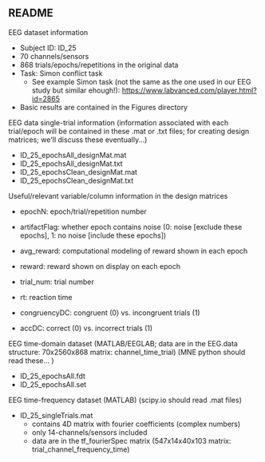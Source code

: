 ## README

EEG dataset information

* Subject ID: ID_25
* 70 channels/sensors
* 868 trials/epochs/repetitions in the original data
* Task: Simon conflict task
  * See example Simon task (not the same as the one used in our EEG study but similar ehough!): https://www.labvanced.com/player.html?id=2865
* Basic results are contained in the Figures directory

EEG data single-trial information (information associated with each trial/epoch will be contained in these .mat or .txt files; for creating design matrices; we'll discuss these eventually...)

* ID_25_epochsAll_designMat.mat
* ID_25_epochsAll_designMat.txt
* ID_25_epochsClean_designMat.mat
* ID_25_epochsClean_designMat.txt



Useful/relevant variable/column information in the design matrices

* epochN: epoch/trial/repetition number

* artifactFlag: whether epoch contains noise (0: noise [exclude these epochs], 1: no noise [include these epochs])

* avg_reward: computational modeling of reward shown in each epoch

* reward: reward shown on display on each epoch

* trial_num: trial number

* rt: reaction time

* congruencyDC: congruent (0) vs. incongruent trials (1)

* accDC: correct (0) vs. incorrect trials (1)


EEG time-domain dataset (MATLAB/EEGLAB; data are in the EEG.data structure: 70x2560x868 matrix: channel_time_trial) (MNE python should read these... )

* ID_25_epochsAll.fdt
* ID_25_epochsAll.set



EEG time-frequency dataset (MATLAB) (scipy.io should read .mat files)

* ID_25_singleTrials.mat
  * contains 4D matrix with fourier coefficients (complex numbers)
  * only 14-channels/sensors included
  * data are in the tf_fourierSpec matrix (547x14x40x103 matrix: trial_channel_frequency_time)